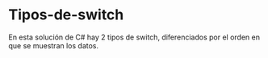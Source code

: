 # Tipos-de-switch
En esta solución de C# hay 2 tipos de switch, diferenciados por el orden en que se muestran los datos.
